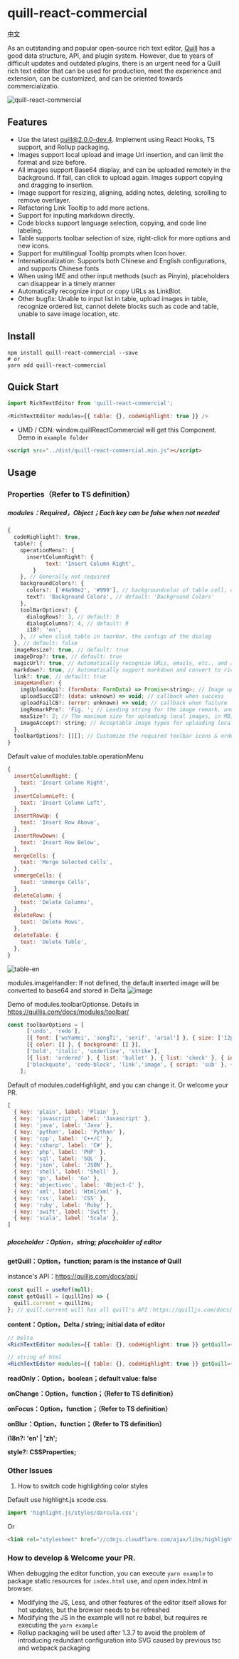 # quill-react-commercial

[中文](/readme_CN.md)

As an outstanding and popular open-source rich text editor, [Quill](https://github.com/quilljs/quill) has a good data structure, API, and plugin system. However, due to years of difficult updates and outdated plugins, there is an urgent need for a Quill rich text editor that can be used for production, meet the experience and extension, can be customized, and can be oriented towards commercializatio.

![quill-react-commercial](https://cdn.jsdelivr.net/gh/ludejun/quill-react-commercial/example/images/quill-react-commercial.jpg)



## Features

- Use the latest quill@2.0.0-dev.4. Implement using React Hooks, TS support, and Rollup packaging.
- Images support local upload and image Url insertion, and can limit the format and size before.
- All images support Base64 display, and can be uploaded remotely in the background. If fail, can click to upload again. Images support copying and dragging to insertion.
- Image support for resizing, aligning, adding notes, deleting, scrolling to remove overlayer.
- Refactoring Link Tooltip to add more actions.
- Support for inputing markdown directly.
- Code blocks support language selection, copying, and code line labeling.
- Table supports toolbar selection of size, right-click for more options and new icons.
- Support for multilingual Tooltip prompts when Icon hover.
- Internationalization: Supports both Chinese and English configurations, and supports Chinese fonts
- When using IME and other input methods (such as Pinyin), placeholders can disappear in a timely manner
- Automatically recognize input or copy URLs as LinkBlot.
- Other bugfix: Unable to input list in table, upload images in table, recognize ordered list, cannot delete blocks such as code and table, unable to save image location, etc.





## Install

```shell
npm install quill-react-commercial --save
# or
yarn add quill-react-commercial
```

## Quick Start
```javascript
import RichTextEditor from 'quill-react-commercial';

<RichTextEditor modules={{ table: {}, codeHighlight: true }} />
```

- UMD / CDN: window.quillReactCommercial will get this Component. Demo in `example folder`
```html
<script src="../dist/quill-react-commercial.min.js"></script>
```



## Usage

### Properties（Refer to TS definition）

##### modules：Required，Object；Each key can be false when not needed

```js
{
  codeHighlight?: true,
  table?: {
    operationMenu?: {
      insertColumnRight?: {
    		text: 'Insert Column Right',
  		}
    }, // Generally not required 
    backgroundColors?: {
      colors?: ['#4a90e2', '#999'], // backgroundcolor of table cell, default: ['#dbc8ff', '#6918b4', '#4a90e2', '#999', '#fff']
      text?: 'Background Colors', // default: 'Background Colors'
    },
    toolBarOptions?: {
      dialogRows?: 3, // default: 9
      dialogColumns?: 4, // default: 9
      i18?: 'en',
    }, // when click table in toorbar, the configs of the dialog
  }, // default: false
  imageResize?: true, // default: true
  imageDrop?: true, // default: true
  magicUrl?: true, // Automatically recognize URLs, emails, etc., and add LinkBlot; default: true
  markdown?: true, // Automatically support markdown and convert to rich text; default: true
  link?: true, // default: true
  imageHandler: {
    imgUploadApi?: (formData: FormData) => Promise<string>; // Image upload API, it should return a Promise with a URL when resolve
    uploadSuccCB?: (data: unknown) => void; // callback when success
    uploadFailCB?: (error: unknown) => void; // callback when failure
    imgRemarkPre?: 'Fig. '; // Leading string for the image remark, and can be deleted
    maxSize?: 2; // The maximum size for uploading local images, in MB, defaults to 5MB
    imageAccept?: string; // Acceptable image types for uploading local images, default: 'image/png, image/gif, image/jpeg, image/bmp, image/x-icon'
  },
  toolbarOptions?: [][]; // Customize the required toolbar icons & order
}
```

Default value of modules.table.operationMenu

```js
{
  insertColumnRight: {
    text: 'Insert Column Right',
  },
  insertColumnLeft: {
    text: 'Insert Column Left',
  },
  insertRowUp: {
    text: 'Insert Row Above',
  },
  insertRowDown: {
    text: 'Insert Row Below',
  },
  mergeCells: {
    text: 'Merge Selected Cells',
  },
  unmergeCells: {
    text: 'Unmerge Cells',
  },
  deleteColumn: {
    text: 'Delete Columns',
  },
  deleteRow: {
    text: 'Delete Rows',
  },
  deleteTable: {
    text: 'Delete Table',
  },
}
```

![table-en](https://cdn.jsdelivr.net/gh/ludejun/quill-react-commercial/example/images/table-en.jpg)

modules.imageHandler: If not defined, the default inserted image will be converted to base64 and stored in Delta
![image](https://raw.githubusercontent.com/ludejun/quill-react-commercial/master/example/images/image.gif)


Demo of modules.toolbarOptionse. Details in https://quilljs.com/docs/modules/toolbar/

```javascript
const toolbarOptions = [
      ['undo', 'redo'],
      [{ font: ['wsYaHei', 'songTi', 'serif', 'arial'] }, { size: ['12px', '14px', '18px', '36px'] }],
      [{ color: [] }, { background: [] }],
      ['bold', 'italic', 'underline', 'strike'],
      [{ list: 'ordered' }, { list: 'bullet' }, { list: 'check' }, { indent: '-1' }, { indent: '+1' }, { align: [] }],
      ['blockquote', 'code-block', 'link','image', { script: 'sub' }, { script: 'super' }, 'table', 'clean'],
    ];
```

Default of modules.codeHighlight, and you can change it. Or welcome your PR.

```javascript
[
  { key: 'plain', label: 'Plain' },
  { key: 'javascript', label: 'Javascript' },
  { key: 'java', label: 'Java' },
  { key: 'python', label: 'Python' },
  { key: 'cpp', label: 'C++/C' },
  { key: 'csharp', label: 'C#' },
  { key: 'php', label: 'PHP' },
  { key: 'sql', label: 'SQL' },
  { key: 'json', label: 'JSON' },
  { key: 'shell', label: 'Shell' },
  { key: 'go', label: 'Go' },
  { key: 'objectivec', label: 'Object-C' },
  { key: 'xml', label: 'Html/xml' },
  { key: 'css', label: 'CSS' },
  { key: 'ruby', label: 'Ruby' },
  { key: 'swift', label: 'Swift' },
  { key: 'scala', label: 'Scala' },
]
```



##### placeholder：Option，string; placeholder of editor

**getQuill：Option，function; param is the instance of Quill**

instance's API：https://quilljs.com/docs/api/

```jsx
const quill = useRef(null);
const getQuill = (quillIns) => {
  quill.current = quillIns;
}; // quill.current will has all quill's API：https://quilljs.com/docs/api/
```



**content：Option，Delta / string; initial data of editor**

```jsx
// Delta
<RichTextEditor modules={{ table: {}, codeHighlight: true }} getQuill={getQuill} content={JSON.parse("{\"ops\":[{\"insert\":\"Hello quill-react-commercial!\\n\"}]}")} />

// string of html
<RichTextEditor modules={{ table: {}, codeHighlight: true }} getQuill={getQuill} content={'<h1>Hello quill-react-commercial!</h1>'} />
```



**readOnly：Option，boolean；default value: false**

**onChange：Option，function；（Refer to TS definition）**

**onFocus：Option，function；（Refer to TS definition）**

**onBlur：Option，function；（Refer to TS definition）**

**i18n?: 'en' | 'zh';**

**style?: CSSProperties;**



### Other Issues

1. How to switch code highlighting color styles

Default use highlight.js xcode.css. 

```javascript
import 'highlight.js/styles/darcula.css';
```

Or

```html
<link rel="stylesheet" href="//cdnjs.cloudflare.com/ajax/libs/highlight.js/10.1.2/styles/androidstudio.min.css">
```



### How to develop & Welcome your PR.

When debugging the editor function, you can execute `yarn example` to package static resources for `index.html` use, and open index.html in browser.

- Modifying the JS, Less, and other features of the editor itself allows for hot updates, but the browser needs to be refreshed
- Modifying the JS in the example will not re babel, but requires re executing the `yarn example`
- Rollup packaging will be used after 1.3.7 to avoid the problem of introducing redundant configuration into SVG caused by previous tsc and webpack packaging



